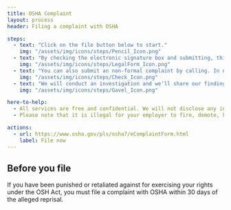 ```yaml
---
title: OSHA Complaint
layout: process
header: Filing a complaint with OSHA

steps:
  - text: "Click on the file button below to start."
    img: "/assets/img/icons/steps/Pencil_Icon.png"
  - text: "By checking the electronic signature box and submitting, this submits a formal complaint and your complaint is assigned to a compliance officer who will conduct an onsite inspection."
    img: "/assets/img/icons/steps/LegalForm_Icon.png"
  - text: "You can also submit an non-formal complaint by calling. In non-formal complaints, the employer will be notified of the allegation and an investigation will begin through OSHA’s phone/fax process."
    img: "/assets/img/icons/steps/Check_Icon.png"
  - text: "We will conduct an investigation and we’ll share our findings with you."
    img: "/assets/img/icons/steps/Gavel_Icon.png"

here-to-help:
  - All services are free and confidential. We will not disclose any information to your employer unless you decide to file a formal complaint.
  - Please note that it is illegal for your employer to fire, demote, harass, or otherwise retaliate against you for filing a complaint with OSHA.

actions:
  - url: https://www.osha.gov/pls/osha7/eComplaintForm.html
    label: File now
---
```


## Before you file
If you have been punished or retaliated against for exercising your rights under the OSH Act, you must file a complaint with OSHA within 30 days of the alleged reprisal.
